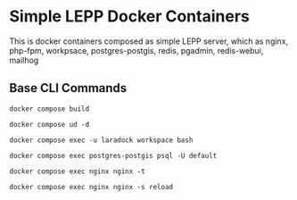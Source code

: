 # Simple LEPP Docker Containers

This is docker containers composed as simple LEPP server, which as nginx, php-fpm, workpsace, postgres-postgis, redis,
pgadmin, redis-webui, mailhog

## Base CLI Commands

    docker compose build

    docker compose ud -d

    docker compose exec -u laradock workspace bash

    docker compose exec postgres-postgis psql -U default

    docker compose exec nginx nginx -t

    docker compose exec nginx nginx -s reload

